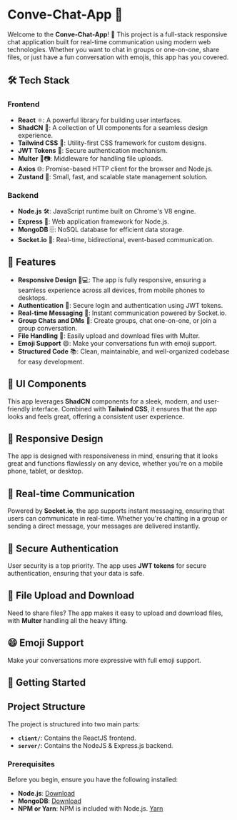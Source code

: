 # Conve-Chat-App 🚀

Welcome to the **Conve-Chat-App**! 👋 This project is a full-stack responsive chat application built for real-time communication using modern web technologies. Whether you want to chat in groups or one-on-one, share files, or just have a fun conversation with emojis, this app has you covered.

## 🛠️ Tech Stack

### **Frontend**
- **React** ⚛️: A powerful library for building user interfaces.
- **ShadCN** 🧩: A collection of UI components for a seamless design experience.
- **Tailwind CSS** 🎨: Utility-first CSS framework for custom designs.
- **JWT Tokens** 🔑: Secure authentication mechanism.
- **Multer** 📁📷: Middleware for handling file uploads.
- **Axios** 🌐: Promise-based HTTP client for the browser and Node.js.
- **Zustand** 🧠: Small, fast, and scalable state management solution.

### **Backend**
- **Node.js** 🛠️: JavaScript runtime built on Chrome's V8 engine.
- **Express** 🚀: Web application framework for Node.js.
- **MongoDB** 🗄️: NoSQL database for efficient data storage.
- **Socket.io** 💬: Real-time, bidirectional, event-based communication.

## 🌟 Features

- **Responsive Design** 📱💻: The app is fully responsive, ensuring a seamless experience across all devices, from mobile phones to desktops.
- **Authentication** 🔐: Secure login and authentication using JWT tokens.
- **Real-time Messaging** 💬: Instant communication powered by Socket.io.
- **Group Chats and DMs** 👥: Create groups, chat one-on-one, or join a group conversation.
- **File Handling** 📁: Easily upload and download files with Multer.
- **Emoji Support** 😄: Make your conversations fun with emoji support.
- **Structured Code** 📚: Clean, maintainable, and well-organized codebase for easy development.

## 🧩 UI Components

This app leverages **ShadCN** components for a sleek, modern, and user-friendly interface. Combined with **Tailwind CSS**, it ensures that the app looks and feels great, offering a consistent user experience.

## 📱 Responsive Design

The app is designed with responsiveness in mind, ensuring that it looks great and functions flawlessly on any device, whether you're on a mobile phone, tablet, or desktop.

## 💬 Real-time Communication

Powered by **Socket.io**, the app supports instant messaging, ensuring that users can communicate in real-time. Whether you're chatting in a group or sending a direct message, your messages are delivered instantly.

## 🔑 Secure Authentication

User security is a top priority. The app uses **JWT tokens** for secure authentication, ensuring that your data is safe.

## 📁 File Upload and Download

Need to share files? The app makes it easy to upload and download files, with **Multer** handling all the heavy lifting.

## 😄 Emoji Support

Make your conversations more expressive with full emoji support.

## 🚀 Getting Started

## Project Structure
The project is structured into two main parts:
- **`client/`**: Contains the ReactJS frontend.
- **`server/`**: Contains the NodeJS & Express.js backend.

### Prerequisites

Before you begin, ensure you have the following installed:

- **Node.js**: [Download](https://nodejs.org/)
- **MongoDB**: [Download](https://www.mongodb.com/try/download/community)
- **NPM or Yarn**: NPM is included with Node.js. [Yarn](https://yarnpkg.com/)

